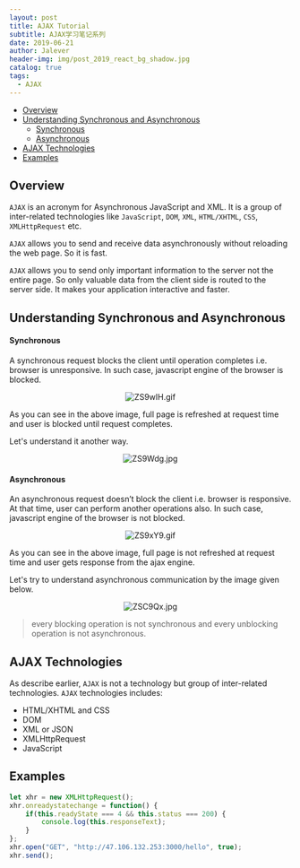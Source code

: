 ```yaml
---
layout: post
title: AJAX Tutorial
subtitle: AJAX学习笔记系列
date: 2019-06-21
author: Jalever
header-img: img/post_2019_react_bg_shadow.jpg
catalog: true
tags:
  - AJAX
---
```


- [Overview](#overview)
- [Understanding Synchronous and Asynchronous](#understanding-synchronous-and-asynchronous)
    - [Synchronous](#synchronous)
    - [Asynchronous](#asynchronous)
- [AJAX Technologies](#ajax-technologies)
- [Examples](#examples)


## Overview
`AJAX` is an acronym for Asynchronous JavaScript and XML. It is a group of inter-related technologies like `JavaScript`, `DOM`, `XML`, `HTML/XHTML`, `CSS`, `XMLHttpRequest` etc.

`AJAX` allows you to send and receive data asynchronously without reloading the web page. So it is fast.

`AJAX` allows you to send only important information to the server not the entire page. So only valuable data from the client side is routed to the server side. It makes your application interactive and faster.

## Understanding Synchronous and Asynchronous

#### Synchronous
A synchronous request blocks the client until operation completes i.e. browser is unresponsive. In such case, javascript engine of the browser is blocked.

<p align="center"><img src="https://s2.ax1x.com/2019/06/21/ZS9wIH.gif" alt="ZS9wIH.gif" border="0" /></p>

As you can see in the above image, full page is refreshed at request time and user is blocked until request completes.

Let's understand it another way.

<p align="center"><img src="https://s2.ax1x.com/2019/06/21/ZS9Wdg.jpg" alt="ZS9Wdg.jpg" border="0" /></p>


#### Asynchronous
An asynchronous request doesn’t block the client i.e. browser is responsive. At that time, user can perform another operations also. In such case, javascript engine of the browser is not blocked.

<p align="center"><img src="https://s2.ax1x.com/2019/06/21/ZS9xY9.gif" alt="ZS9xY9.gif" border="0" /></p>

As you can see in the above image, full page is not refreshed at request time and user gets response from the ajax engine.

Let's try to understand asynchronous communication by the image given below.

<p align="center"><img src="https://s2.ax1x.com/2019/06/21/ZSC9Qx.jpg" alt="ZSC9Qx.jpg" border="0" /></p>

> every blocking operation is not synchronous and every unblocking operation is not asynchronous.

## AJAX Technologies
As describe earlier, `AJAX` is not a technology but group of inter-related technologies. `AJAX` technologies includes:
- HTML/XHTML and CSS
- DOM
- XML or JSON
- XMLHttpRequest
- JavaScript

## Examples
```js
let xhr = new XMLHttpRequest();
xhr.onreadystatechange = function() {
    if(this.readyState === 4 && this.status === 200) {
        console.log(this.responseText);
    }
};
xhr.open("GET", "http://47.106.132.253:3000/hello", true);
xhr.send();
```
